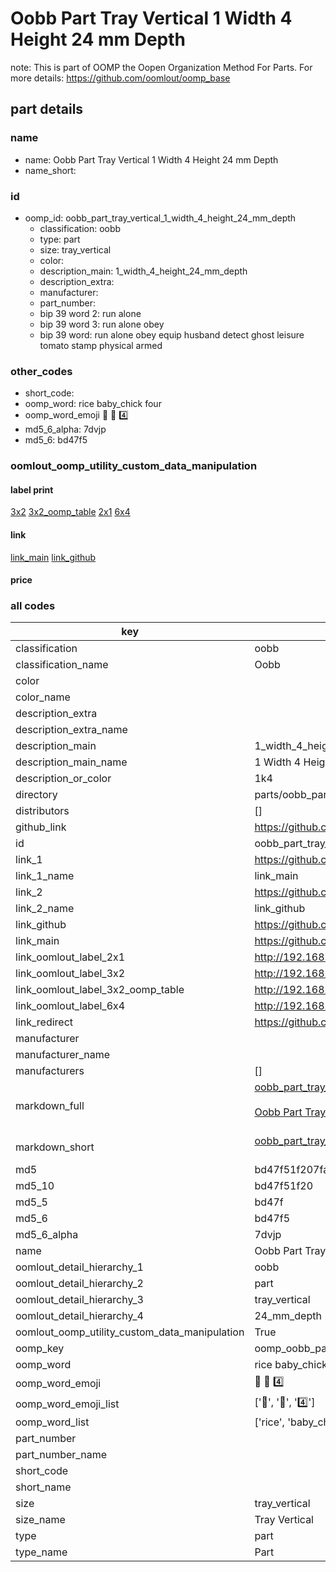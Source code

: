 # Oobb Part Tray Vertical 1 Width 4 Height 24 mm Depth  

note: This is part of OOMP the Oopen Organization Method For Parts. For more details: https://github.com/oomlout/oomp_base

##  part details
  







### name
* name: Oobb Part Tray Vertical 1 Width 4 Height 24 mm Depth
* name_short: 
### id
* oomp_id: oobb_part_tray_vertical_1_width_4_height_24_mm_depth
  * classification: oobb
  * type: part
  * size: tray_vertical
  * color: 
  * description_main: 1_width_4_height_24_mm_depth
  * description_extra: 
  * manufacturer: 
  * part_number: 
  * bip 39 word 2: run alone
  * bip 39 word 3: run alone obey
  * bip 39 word: run alone obey equip husband detect ghost leisure tomato stamp physical armed

### other_codes
* short_code: 
* oomp_word: rice baby_chick four
* oomp_word_emoji :rice: :baby_chick: :four:
* md5_6_alpha: 7dvjp
* md5_6: bd47f5






### oomlout_oomp_utility_custom_data_manipulation
#### label print
[3x2](http://192.168.1.245:1112/?label=oomp%207dvjp)
[3x2_oomp_table](http://192.168.1.108:1112/?label=oomp%207dvjp)
[2x1](http://192.168.1.242:1112/?label=oomp%207dvjp)
[6x4](http://192.168.1.55:1112/?label=oomp%207dvjp)    

#### link

[link_main](https://github.com/oomlout/oomlout_oomp_version_1_messy/tree/main/parts/oobb_part_tray_vertical_1_width_4_height_24_mm_depth) [link_github](https://github.com/oomlout/oomlout_oomp_version_1_messy/tree/main/parts/oobb_part_tray_vertical_1_width_4_height_24_mm_depth)                             

#### price







### all codes 
| key | value |  
| --- | --- |  
| classification | oobb |  
| classification_name | Oobb |  
| color |  |  
| color_name |  |  
| description_extra |  |  
| description_extra_name |  |  
| description_main | 1_width_4_height_24_mm_depth |  
| description_main_name | 1 Width 4 Height 24 mm Depth |  
| description_or_color | 1k4 |  
| directory | parts/oobb_part_tray_vertical_1_width_4_height_24_mm_depth |  
| distributors | [] |  
| github_link | https://github.com/oomlout/oomlout_oomp_part_src/tree/main/parts/oobb_part_tray_vertical_1_width_4_height_24_mm_depth |  
| id | oobb_part_tray_vertical_1_width_4_height_24_mm_depth |  
| link_1 | https://github.com/oomlout/oomlout_oomp_version_1_messy/tree/main/parts/oobb_part_tray_vertical_1_width_4_height_24_mm_depth |  
| link_1_name | link_main |  
| link_2 | https://github.com/oomlout/oomlout_oomp_version_1_messy/tree/main/parts/oobb_part_tray_vertical_1_width_4_height_24_mm_depth |  
| link_2_name | link_github |  
| link_github | https://github.com/oomlout/oomlout_oomp_version_1_messy/tree/main/parts/oobb_part_tray_vertical_1_width_4_height_24_mm_depth |  
| link_main | https://github.com/oomlout/oomlout_oomp_version_1_messy/tree/main/parts/oobb_part_tray_vertical_1_width_4_height_24_mm_depth |  
| link_oomlout_label_2x1 | http://192.168.1.242:1112/?label=oomp%207dvjp |  
| link_oomlout_label_3x2 | http://192.168.1.245:1112/?label=oomp%207dvjp |  
| link_oomlout_label_3x2_oomp_table | http://192.168.1.108:1112/?label=oomp%207dvjp |  
| link_oomlout_label_6x4 | http://192.168.1.55:1112/?label=oomp%207dvjp |  
| link_redirect | https://github.com/oomlout/oomlout_oomp_version_1_messy/tree/main/parts/oobb_part_tray_vertical_1_width_4_height_24_mm_depth |  
| manufacturer |  |  
| manufacturer_name |  |  
| manufacturers | [] |  
| markdown_full | [oobb_part_tray_vertical_1_width_4_height_24_mm_depth](none)<br>[](none)<br>[Oobb Part Tray Vertical 1 Width 4 Height 24 Mm Depth](none)<br><br> |  
| markdown_short | [oobb_part_tray_vertical_1_width_4_height_24_mm_depth](none)<br><br> |  
| md5 | bd47f51f207fac30f1b7f4c32fc1bdea |  
| md5_10 | bd47f51f20 |  
| md5_5 | bd47f |  
| md5_6 | bd47f5 |  
| md5_6_alpha | 7dvjp |  
| name | Oobb Part Tray Vertical 1 Width 4 Height 24 mm Depth |  
| oomlout_detail_hierarchy_1 | oobb |  
| oomlout_detail_hierarchy_2 | part |  
| oomlout_detail_hierarchy_3 | tray_vertical |  
| oomlout_detail_hierarchy_4 | 24_mm_depth |  
| oomlout_oomp_utility_custom_data_manipulation | True |  
| oomp_key | oomp_oobb_part_tray_vertical_1_width_4_height_24_mm_depth |  
| oomp_word | rice baby_chick four |  
| oomp_word_emoji | :rice: :baby_chick: :four: |  
| oomp_word_emoji_list | [':rice:', ':baby_chick:', ':four:'] |  
| oomp_word_list | ['rice', 'baby_chick', 'four'] |  
| part_number |  |  
| part_number_name |  |  
| short_code |  |  
| short_name |  |  
| size | tray_vertical |  
| size_name | Tray Vertical |  
| type | part |  
| type_name | Part |  
